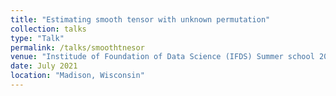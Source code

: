 ```yaml
---
title: "Estimating smooth tensor with unknown permutation"
collection: talks
type: "Talk"
permalink: /talks/smoothtnesor
venue: "Institude of Foundation of Data Science (IFDS) Summer school 2021 poster session"
date: July 2021
location: "Madison, Wisconsin"
---
```


